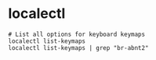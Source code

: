 # localectl

```shell
# List all options for keyboard keymaps
localectl list-keymaps
localectl list-keymaps | grep "br-abnt2"
```
